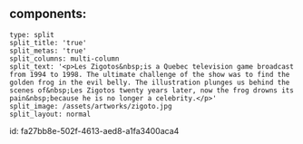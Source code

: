components:
  -
    type: split
    split_title: 'true'
    split_metas: 'true'
    split_columns: multi-column
    split_text: '<p>Les Zigotos&nbsp;is a Quebec television game broadcast from 1994 to 1998. The ultimate challenge of the show was to find the golden frog in the evil belly. The illustration plunges us behind the scenes of&nbsp;Les Zigotos twenty years later, now the frog drowns its pain&nbsp;because he is no longer a celebrity.</p>'
    split_image: /assets/artworks/zigoto.jpg
    split_layout: normal
id: fa27bb8e-502f-4613-aed8-a1fa3400aca4
